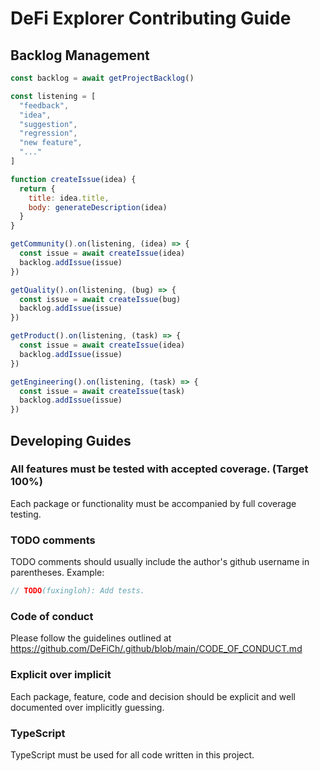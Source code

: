 # DeFi Explorer Contributing Guide

## Backlog Management

```javascript
const backlog = await getProjectBacklog()

const listening = [
  "feedback",
  "idea",
  "suggestion",
  "regression",
  "new feature",
  "..."
]

function createIssue(idea) {
  return {
    title: idea.title,
    body: generateDescription(idea)
  }
}

getCommunity().on(listening, (idea) => {
  const issue = await createIssue(idea)
  backlog.addIssue(issue)
})

getQuality().on(listening, (bug) => {
  const issue = await createIssue(bug)
  backlog.addIssue(issue)
})

getProduct().on(listening, (task) => {
  const issue = await createIssue(idea)
  backlog.addIssue(issue)
})

getEngineering().on(listening, (task) => {
  const issue = await createIssue(task)
  backlog.addIssue(issue)
})
```

## Developing Guides

### All features must be tested with accepted coverage. (Target 100%)

Each package or functionality must be accompanied by full coverage testing.

### TODO comments

TODO comments should usually include the author's github username in parentheses. Example:

```ts
// TODO(fuxingloh): Add tests.
```

### Code of conduct

Please follow the guidelines outlined at https://github.com/DeFiCh/.github/blob/main/CODE_OF_CONDUCT.md

### Explicit over implicit

Each package, feature, code and decision should be explicit and well documented over implicitly guessing.

### TypeScript

TypeScript must be used for all code written in this project.
